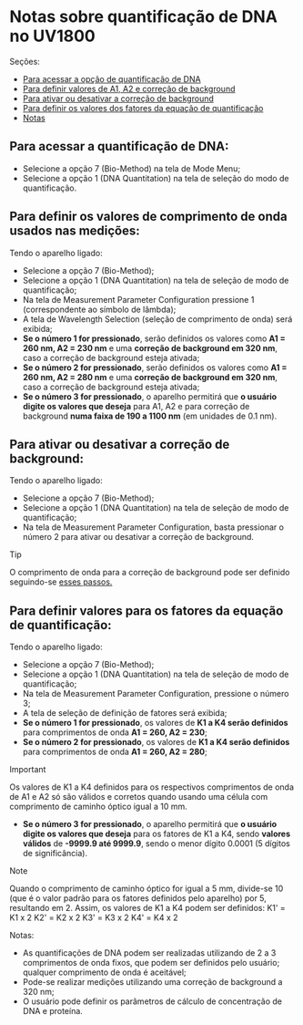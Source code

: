 # Notas sobre quantificação de DNA no UV1800
Seções:
* [Para acessar a opção de quantificação de DNA](#dna_option)
* [Para definir valores de A1, A2 e correção de background](#a1_a2_bg)
* [Para ativar ou desativar a correção de background](#on_off_bg)
* [Para definir os valores dos fatores da equação de quantificação](#factors)
* [Notas](#notes)

<a name="dna_option"></a>
## Para acessar a quantificação de DNA:
* Selecione a opção 7 (Bio-Method) na tela de Mode Menu;
* Selecione a opção 1 (DNA Quantitation) na tela de seleção do modo de quantificação.

<a name="a1_a2_bg"></a>
## Para definir os valores de comprimento de onda usados nas medições:
Tendo o aparelho ligado:
* Selecione a opção 7 (Bio-Method);
* Selecione a opção 1 (DNA Quantitation) na tela de seleção de modo de quantificação;
* Na tela de Measurement Parameter Configuration pressione 1 (correspondente ao símbolo de lâmbda);
* A tela de Wavelength Selection (seleção de comprimento de onda) será exibida;
* **Se o número 1 for pressionado**, serão definidos os valores como **A1 = 260 nm, A2 = 230 nm** e uma **correção de background em 320 nm**, caso a correção de background esteja ativada;
* **Se o número 2 for pressionado**, serão definidos os valores como **A1 = 260 nm, A2 = 280 nm** e uma **correção de background em 320 nm**, caso a correção de background esteja ativada;
* **Se o número 3 for pressionado**, o aparelho permitirá que **o usuário digite os valores que deseja** para A1, A2 e para correção de background **numa faixa de 190 a 1100 nm** (em unidades de 0.1 nm).

<a name="on_off_bg"></a>
## Para ativar ou desativar a correção de background:
Tendo o aparelho ligado:
* Selecione a opção 7 (Bio-Method);
* Selecione a opção 1 (DNA Quantitation) na tela de seleção de modo de quantificação;
* Na tela de Measurement Parameter Configuration, basta pressionar o número 2 para ativar ou desativar a correção de background.

> [!TIP]
> O comprimento de onda para a correção de background pode ser definido seguindo-se [esses passos.](#a1_a2_bg)

<a name="factors"></a>
## Para definir valores para os fatores da equação de quantificação:
Tendo o aparelho ligado:
* Selecione a opção 7 (Bio-Method);
* Selecione a opção 1 (DNA Quantitation) na tela de seleção de modo de quantificação;
* Na tela de Measurement Parameter Configuration, pressione o número 3;
* A tela de seleção de definição de fatores será exibida;
* **Se o número 1 for pressionado**, os valores de **K1 a K4 serão definidos** para comprimentos de onda **A1 = 260, A2 = 230**;
* **Se o número 2 for pressionado**, os valores de **K1 a K4 serão definidos** para comprimentos de onda **A1 = 260, A2 = 280**;

> [!IMPORTANT]
> Os valores de K1 a K4 definidos para os respectivos comprimentos de onda de A1 e A2 só são válidos e corretos quando usando uma célula com comprimento de caminho óptico
> igual a 10 mm.

* **Se o número 3 for pressionado**, o aparelho permitirá que **o usuário digite os valores que deseja** para os fatores de K1 a K4, sendo **valores válidos** de **-9999.9
até 9999.9**, sendo o menor dígito 0.0001 (5 dígitos de significância).

> [!NOTE]
> Quando o comprimento de caminho óptico for igual a 5 mm, divide-se 10 (que é o valor padrão para os fatores definidos pelo aparelho) por 5, resultando em 2.
> Assim, os valores de K1 a K4 podem ser definidos:
> K1' = K1 x 2    K2' = K2 x 2    K3' = K3 x 2    K4' = K4 x 2

<a name="notes"></a>
Notas:

* As quantificações de DNA podem ser realizadas utilizando de 2 a 3 comprimentos de onda fixos, que podem ser definidos pelo usuário; qualquer comprimento de onda é aceitável;
* Pode-se realizar medições utilizando uma correção de background a 320 nm;
* O usuário pode definir os parâmetros de cálculo de concentração de DNA e proteína.
